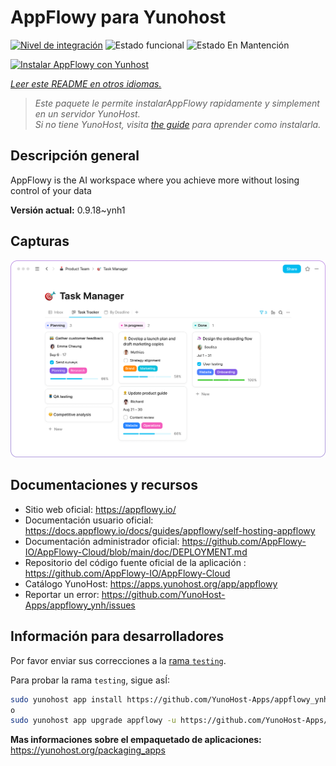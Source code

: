<!--
Este archivo README esta generado automaticamente<https://github.com/YunoHost/apps/tree/master/tools/readme_generator>
No se debe editar a mano.
-->

# AppFlowy para Yunohost

[![Nivel de integración](https://apps.yunohost.org/badge/integration/appflowy)](https://ci-apps.yunohost.org/ci/apps/appflowy/)
![Estado funcional](https://apps.yunohost.org/badge/state/appflowy)
![Estado En Mantención](https://apps.yunohost.org/badge/maintained/appflowy)

[![Instalar AppFlowy con Yunhost](https://install-app.yunohost.org/install-with-yunohost.svg)](https://install-app.yunohost.org/?app=appflowy)

*[Leer este README en otros idiomas.](./ALL_README.md)*

> *Este paquete le permite instalarAppFlowy rapidamente y simplement en un servidor YunoHost.*  
> *Si no tiene YunoHost, visita [the guide](https://yunohost.org/install) para aprender como instalarla.*

## Descripción general

AppFlowy is the AI workspace where you achieve more without losing control of your data


**Versión actual:** 0.9.18~ynh1

## Capturas

![Captura de AppFlowy](./doc/screenshots/task_manager.png)

## Documentaciones y recursos

- Sitio web oficial: <https://appflowy.io/>
- Documentación usuario oficial: <https://docs.appflowy.io/docs/guides/appflowy/self-hosting-appflowy>
- Documentación administrador oficial: <https://github.com/AppFlowy-IO/AppFlowy-Cloud/blob/main/doc/DEPLOYMENT.md>
- Repositorio del código fuente oficial de la aplicación : <https://github.com/AppFlowy-IO/AppFlowy-Cloud>
- Catálogo YunoHost: <https://apps.yunohost.org/app/appflowy>
- Reportar un error: <https://github.com/YunoHost-Apps/appflowy_ynh/issues>

## Información para desarrolladores

Por favor enviar sus correcciones a la [rama `testing`](https://github.com/YunoHost-Apps/appflowy_ynh/tree/testing).

Para probar la rama `testing`, sigue asÍ:

```bash
sudo yunohost app install https://github.com/YunoHost-Apps/appflowy_ynh/tree/testing --debug
o
sudo yunohost app upgrade appflowy -u https://github.com/YunoHost-Apps/appflowy_ynh/tree/testing --debug
```

**Mas informaciones sobre el empaquetado de aplicaciones:** <https://yunohost.org/packaging_apps>
